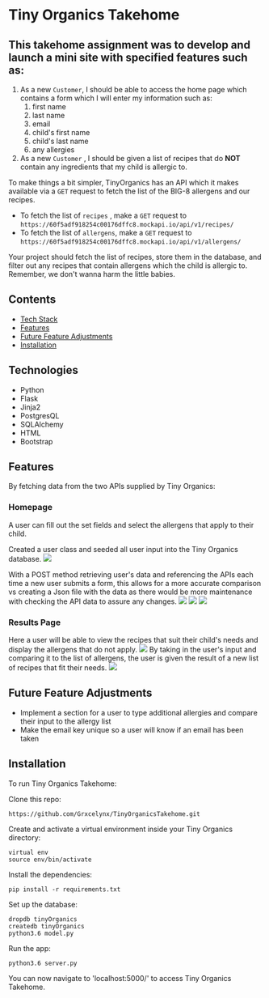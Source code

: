 # Tiny Organics Takehome 

## This takehome assignment was to develop and launch a mini site with specified features such as: 

1. As a new `Customer`, I should be able to access the home page which contains a form which I will enter my information such as:
    1. first name 
    2. last name
    3. email
    4. child's first name
    5. child's last name
    6. any allergies
2. As a new `Customer` , I should be given a list of recipes that do **NOT** contain any ingredients that my child is allergic to.

To make things a bit simpler, TinyOrganics has an API which it makes available via a `GET` request to fetch the list of the BIG-8 allergens and our recipes. 

- To fetch the list of `recipes` , make a `GET` request to `https://60f5adf918254c00176dffc8.mockapi.io/api/v1/recipes/`
- To fetch the list of `allergens`, make a `GET` request to `https://60f5adf918254c00176dffc8.mockapi.io/api/v1/allergens/`

Your project should fetch the list of recipes, store them in the database, and filter out any recipes that contain allergens which the child is allergic to. Remember, we don't wanna harm the little babies.

## Contents
* [Tech Stack](#teach-stack)
* [Features](#features)
* [Future Feature Adjustments](#future)
* [Installation](#installation)

## <a name="tech-stack"></a> Technologies      
* Python
* Flask
* Jinja2
* PostgresQL
* SQLAlchemy 
* HTML
* Bootstrap

## <a name="features"></a>Features
By fetching data from the two APIs supplied by Tiny Organics:

### Homepage 
A user can fill out the set fields and select the allergens that apply to their child. 

Created a user class and seeded all user input into the Tiny Organics database. 
<img src="https://github.com/Grxcelynx/TinyOrganicsTakehome/blob/main/READMEPhotos/homepage.png">

With a POST method retrieving user's data and referencing the APIs each time a new user submits a form, this allows for a more accurate comparison vs creating a Json file with the data as there would be more maintenance with checking the API data to assure any changes. 
<img src="https://github.com/Grxcelynx/TinyOrganicsTakehome/blob/main/READMEPhotos/model.py.GIF">
<img src="https://github.com/Grxcelynx/TinyOrganicsTakehome/blob/main/READMEPhotos/server.py.GIF">
<img src="https://github.com/Grxcelynx/TinyOrganicsTakehome/blob/main/READMEPhotos/crud.py.GIF">

### Results Page
Here a user will be able to view the recipes that suit their child's needs and display the allergens that do not apply. 
<img src="https://github.com/Grxcelynx/TinyOrganicsTakehome/blob/main/READMEPhotos/results.png">
By taking in the user's input and comparing it to the list of allergens, the user is given the result of a new list of recipes that fit their needs. 
<img src="https://github.com/Grxcelynx/TinyOrganicsTakehome/blob/main/READMEPhotos/html.GIF">

## <a name="future"></a> Future Feature Adjustments
* Implement a section for a user to type additional allergies and compare their input to the allergy list
* Make the email key unique so a user will know if an email has been taken 

## <a name="installation"></a>Installation

To run Tiny Organics Takehome:

Clone this repo:
```
https://github.com/Grxcelynx/TinyOrganicsTakehome.git
```

Create and activate a virtual environment inside your Tiny Organics directory:

```
virtual env
source env/bin/activate
```

Install the dependencies:
```
pip install -r requirements.txt
```

Set up the database:

```
dropdb tinyOrganics 
createdb tinyOrganics
python3.6 model.py
```

Run the app:

```
python3.6 server.py
```

You can now navigate to 'localhost:5000/' to access Tiny Organics Takehome.


